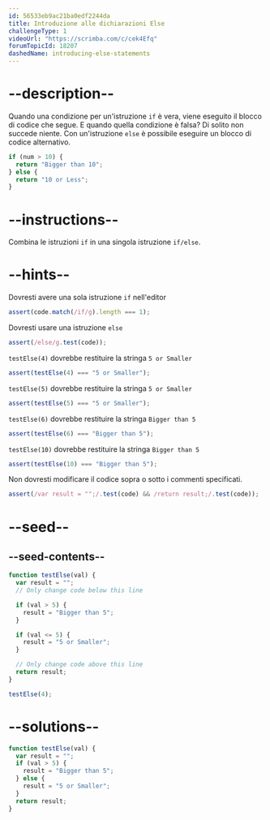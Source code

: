```yaml
---
id: 56533eb9ac21ba0edf2244da
title: Introduzione alle dichiarazioni Else
challengeType: 1
videoUrl: "https://scrimba.com/c/cek4Efq"
forumTopicId: 18207
dashedName: introducing-else-statements
---
```


# --description--

Quando una condizione per un'istruzione `if` è vera, viene eseguito il blocco di codice che segue. E quando quella condizione è falsa? Di solito non succede niente. Con un'istruzione `else` è possibile eseguire un blocco di codice alternativo.

```js
if (num > 10) {
  return "Bigger than 10";
} else {
  return "10 or Less";
}
```

# --instructions--

Combina le istruzioni `if` in una singola istruzione `if/else`.

# --hints--

Dovresti avere una sola istruzione `if` nell'editor

```js
assert(code.match(/if/g).length === 1);
```

Dovresti usare una istruzione `else`

```js
assert(/else/g.test(code));
```

`testElse(4)` dovrebbe restituire la stringa `5 or Smaller`

```js
assert(testElse(4) === "5 or Smaller");
```

`testElse(5)` dovrebbe restituire la stringa `5 or Smaller`

```js
assert(testElse(5) === "5 or Smaller");
```

`testElse(6)` dovrebbe restituire la stringa `Bigger than 5`

```js
assert(testElse(6) === "Bigger than 5");
```

`testElse(10)` dovrebbe restituire la stringa `Bigger than 5`

```js
assert(testElse(10) === "Bigger than 5");
```

Non dovresti modificare il codice sopra o sotto i commenti specificati.

```js
assert(/var result = "";/.test(code) && /return result;/.test(code));
```

# --seed--

## --seed-contents--

```js
function testElse(val) {
  var result = "";
  // Only change code below this line

  if (val > 5) {
    result = "Bigger than 5";
  }

  if (val <= 5) {
    result = "5 or Smaller";
  }

  // Only change code above this line
  return result;
}

testElse(4);
```

# --solutions--

```js
function testElse(val) {
  var result = "";
  if (val > 5) {
    result = "Bigger than 5";
  } else {
    result = "5 or Smaller";
  }
  return result;
}
```
